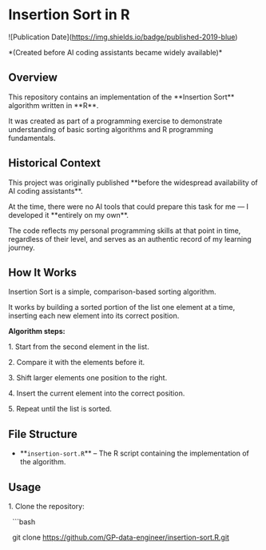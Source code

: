 # Insertion Sort in R



!\[Publication Date](https://img.shields.io/badge/published-2019-blue)  

*(Created before AI coding assistants became widely available)\*



## Overview

This repository contains an implementation of the \*\*Insertion Sort\*\* algorithm written in \*\*R\*\*.  

It was created as part of a programming exercise to demonstrate understanding of basic sorting algorithms and R programming fundamentals.



## Historical Context

This project was originally published \*\*before the widespread availability of AI coding assistants\*\*.  

At the time, there were no AI tools that could prepare this task for me — I developed it \*\*entirely on my own\*\*.  

The code reflects my personal programming skills at that point in time, regardless of their level, and serves as an authentic record of my learning journey.



## How It Works

Insertion Sort is a simple, comparison-based sorting algorithm.  

It works by building a sorted portion of the list one element at a time, inserting each new element into its correct position.



**Algorithm steps:**

1\. Start from the second element in the list.

2\. Compare it with the elements before it.

3\. Shift larger elements one position to the right.

4\. Insert the current element into the correct position.

5\. Repeat until the list is sorted.



## File Structure

- \*\*`insertion-sort.R`\*\* – The R script containing the implementation of the algorithm.



## Usage

1\. Clone the repository:

&nbsp;  ```bash

&nbsp;  git clone https://github.com/GP-data-engineer/insertion-sort.R.git



